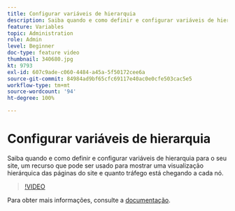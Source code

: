 ```yaml
---
title: Configurar variáveis de hierarquia
description: Saiba quando e como definir e configurar variáveis de hierarquia para o seu site, um recurso que pode ser usado para mostrar uma visualização hierárquica das páginas do site e quanto tráfego está chegando a cada nó.
feature: Variables
topic: Administration
role: Admin
level: Beginner
doc-type: feature video
thumbnail: 340680.jpg
kt: 9793
exl-id: 607c9ade-c060-4484-a45a-5f50172cee6a
source-git-commit: 84984ad9bf65cfc69117e40ac0e0cfe503cac5e5
workflow-type: tm+mt
source-wordcount: '94'
ht-degree: 100%

---
```


# Configurar variáveis de hierarquia

Saiba quando e como definir e configurar variáveis de hierarquia para o seu site, um recurso que pode ser usado para mostrar uma visualização hierárquica das páginas do site e quanto tráfego está chegando a cada nó.

>[!VIDEO](https://video.tv.adobe.com/v/340680/?quality=12&learn=on)

Para obter mais informações, consulte a [documentação](https://experienceleague.adobe.com/docs/analytics/implementation/vars/page-vars/hier.html?lang=pt-BR).
